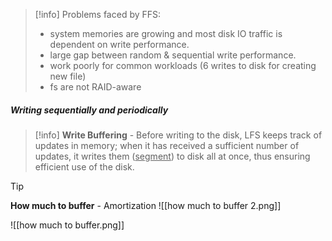 > [!info] 
> Problems faced by FFS:
> - system memories are growing and most disk IO traffic is dependent on write performance.
> - large gap between random & sequential write performance.
> - work poorly for common workloads (6 writes to disk for creating new file)
> - fs are not RAID-aware

##### Writing sequentially and periodically

> [!info]
> **Write Buffering** - Before writing to the disk, LFS keeps track of updates in memory; when it has received a sufficient number of updates, it writes them (<u>segment</u>) to disk all at once, thus ensuring efficient use of the disk. 

> [!tip] 
> **How much to buffer** - Amortization
> ![[how much to buffer 2.png]]

![[how much to buffer.png]]







 


